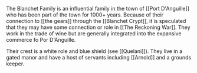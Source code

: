 The Blanchet Family is an influential family in the town of [[Port D'Anguille]] who has been part of the town for 1000+ years. Because of their connection to [[the gears]] through the [[Blanchet Crypt]], it is speculated that they may have some connection or role in [[The Reckoning War]]. They work in the trade of wine but are generally integrated into the expansive commerce fo Por D'Anguille. 

Their crest is a white role and blue shield (see [[Quelani]]). They live in a gated manor and have a host of servants including [[Arnold]] and a grounds keeper. 